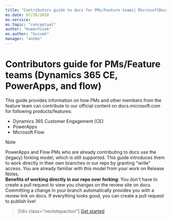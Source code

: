 ```yaml
---
title: "Contributors guide to docs for PMs/Feature teams| MicrosoftDocs"
ms.date: 07/26/2018
ms.service: 
ms.topic: "conceptual"
author: "KumarVivek"
ms.author: "kvivek"
manager: "annbe"
---
```


# Contributors guide for PMs/Feature teams (Dynamics 365 CE, PowerApps, and flow)

This guide provides information on how PMs and other members from the feature
team can contribute to our official content on docs.microsoft.com for following products/features:

- Dynamics 365 Customer Engagement (CE)
- PowerApps
- Microsoft Flow

> [!NOTE]
> PowerApps and Flow PMs who are already contributing to docs use the (legacy) forking model, which is still supported. This guide introduces them to work directly in their own branches in our repo by granting "write" access. You are already familiar with this model from your work on Release Notes.<br/> **Benefits of working directly in our repo over forking**: You don't have to create a pull request to view you changes on the review site on docs. Committing a change in your branch automatically provides you with a review link on docs. If everything looks good, you can create a pull request to publish live!


> [!div class="nextstepaction"]
> [Get started](get-started.md)